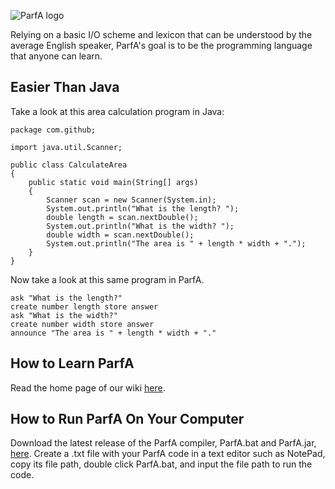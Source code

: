 ![ParfA logo](http://i.imgur.com/yPF8UfJ.png)

Relying on a basic I/O scheme and lexicon that can be understood by the average English speaker, ParfA's goal is to be the programming language that anyone can learn.

## Easier Than Java

Take a look at this area calculation program in Java:
````
package com.github;

import java.util.Scanner;

public class CalculateArea
{
    public static void main(String[] args)
    {
        Scanner scan = new Scanner(System.in);
        System.out.println("What is the length? ");
        double length = scan.nextDouble();
        System.out.println("What is the width? ");
        double width = scan.nextDouble();
        System.out.println("The area is " + length * width + ".");
    }
}
````
Now take a look at this same program in ParfA.
````
ask "What is the length?"
create number length store answer
ask "What is the width?"
create number width store answer
announce "The area is " + length * width + "."
````

## How to Learn ParfA

Read the home page of our wiki [here](https://github.com/arjunvnair/ParfA/Tutorial).

## How to Run ParfA On Your Computer

Download the latest release of the ParfA compiler, ParfA.bat and ParfA.jar, [here](https://github.com/arjunvnair/ParfA/releases). Create a .txt file with your ParfA code in a text editor such as NotePad, copy its file path, double click ParfA.bat, and input the file path to run the code.

